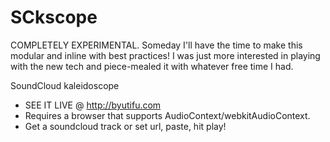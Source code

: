 SCkscope
=========

COMPLETELY EXPERIMENTAL. Someday I'll have the time to make this modular and inline with best practices! I was just more interested in playing with the new tech and piece-mealed it with whatever free time I had.

SoundCloud kaleidoscope

- SEE IT LIVE @ <a href="http://byutifu.com">http://byutifu.com</a>
- Requires a browser that supports AudioContext/webkitAudioContext.
- Get a soundcloud track or set url, paste, hit play!
